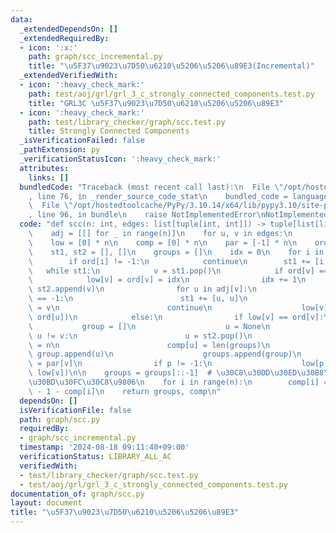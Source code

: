 ```yaml
---
data:
  _extendedDependsOn: []
  _extendedRequiredBy:
  - icon: ':x:'
    path: graph/scc_incremental.py
    title: "\u5F37\u9023\u7D50\u6210\u5206\u5206\u89E3(Incremental)"
  _extendedVerifiedWith:
  - icon: ':heavy_check_mark:'
    path: test/aoj/grl/grl_3_c_strongly_connected_components.test.py
    title: "GRL3C \u5F37\u9023\u7D50\u6210\u5206\u5206\u89E3"
  - icon: ':heavy_check_mark:'
    path: test/library_checker/graph/scc.test.py
    title: Strongly Connected Components
  _isVerificationFailed: false
  _pathExtension: py
  _verificationStatusIcon: ':heavy_check_mark:'
  attributes:
    links: []
  bundledCode: "Traceback (most recent call last):\n  File \"/opt/hostedtoolcache/PyPy/3.10.14/x64/lib/pypy3.10/site-packages/onlinejudge_verify/documentation/build.py\"\
    , line 76, in _render_source_code_stat\n    bundled_code = language.bundle(\n\
    \  File \"/opt/hostedtoolcache/PyPy/3.10.14/x64/lib/pypy3.10/site-packages/onlinejudge_verify/languages/python.py\"\
    , line 96, in bundle\n    raise NotImplementedError\nNotImplementedError\n"
  code: "def scc(n: int, edges: list[tuple[int, int]]) -> tuple[list[list[int]], list[int]]:\n\
    \    adj = [[] for _ in range(n)]\n    for u, v in edges:\n        adj[u].append(v)\n\
    \    low = [0] * n\n    comp = [0] * n\n    par = [-1] * n\n    ord = [-1] * n\n\
    \    st1, st2 = [], []\n    groups = []\n    idx = 0\n    for i in range(n):\n\
    \        if ord[i] != -1:\n            continue\n        st1 += [i, i]\n     \
    \   while st1:\n            v = st1.pop()\n            if ord[v] == -1:\n    \
    \            low[v] = ord[v] = idx\n                idx += 1\n               \
    \ st2.append(v)\n                for u in adj[v]:\n                    if ord[u]\
    \ == -1:\n                        st1 += [u, u]\n                        par[u]\
    \ = v\n                        continue\n                    low[v] = min(low[v],\
    \ ord[u])\n            else:\n                if low[v] == ord[v]:\n         \
    \           group = []\n                    u = None\n                    while\
    \ u != v:\n                        u = st2.pop()\n                        ord[u]\
    \ = n\n                        comp[u] = len(groups)\n                       \
    \ group.append(u)\n                    groups.append(group)\n                p\
    \ = par[v]\n                if p != -1:\n                    low[p] = min(low[p],\
    \ low[v])\n\n    groups = groups[::-1]  # \u30C8\u30DD\u30ED\u30B8\u30AB\u30EB\
    \u30BD\u30FC\u30C8\u9806\n    for i in range(n):\n        comp[i] = len(groups)\
    \ - 1 - comp[i]\n    return groups, comp\n"
  dependsOn: []
  isVerificationFile: false
  path: graph/scc.py
  requiredBy:
  - graph/scc_incremental.py
  timestamp: '2024-08-18 09:11:40+09:00'
  verificationStatus: LIBRARY_ALL_AC
  verifiedWith:
  - test/library_checker/graph/scc.test.py
  - test/aoj/grl/grl_3_c_strongly_connected_components.test.py
documentation_of: graph/scc.py
layout: document
title: "\u5F37\u9023\u7D50\u6210\u5206\u5206\u89E3"
---
```

